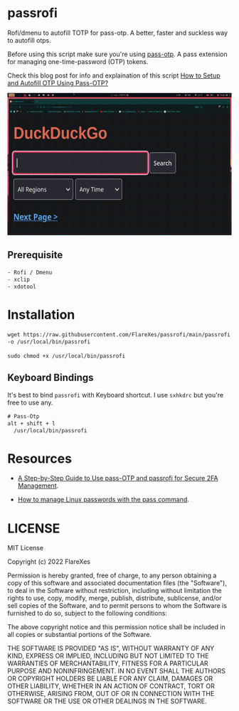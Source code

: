 # passrofi
Rofi/dmenu to autofill TOTP for pass-otp. A better, faster and suckless way to autofill otps.

Before using this script make sure you're using [pass-otp](https://github.com/tadfisher/pass-otp). A pass extension for managing one-time-password (OTP) tokens.

Check this blog post for info and explaination of this script [How to Setup and Autofill OTP Using Pass-OTP?](https://flarexes.com/how-to-setup-and-autofill-otp-using-pass-otp)

<p align="center"><img src="https://raw.githubusercontent.com/FlareXes/passrofi/main/passrofi-demo.gif" width="580" height="320" /></p>

## Prerequisite
```
- Rofi / Dmenu
- xclip
- xdotool
```

# Installation

```
wget https://raw.githubusercontent.com/FlareXes/passrofi/main/passrofi -o /usr/local/bin/passrofi

sudo chmod +x /usr/local/bin/passrofi
```

## Keyboard Bindings
It's best to bind `passrofi` with Keyboard shortcut. I use `sxhkdrc` but you're free to use any.

```
# Pass-Otp
alt + shift + l
  /usr/local/bin/passrofi
```

# Resources
- [A Step-by-Step Guide to Use pass-OTP and passrofi for Secure 2FA Management](https://flarexes.com/how-to-setup-and-autofill-otp-using-pass-otp).

- [How to manage Linux passwords with the pass command](https://www.redhat.com/sysadmin/management-password-store).

# LICENSE
MIT License

Copyright (c) 2022 FlareXes

Permission is hereby granted, free of charge, to any person obtaining a copy
of this software and associated documentation files (the "Software"), to deal
in the Software without restriction, including without limitation the rights
to use, copy, modify, merge, publish, distribute, sublicense, and/or sell
copies of the Software, and to permit persons to whom the Software is
furnished to do so, subject to the following conditions:

The above copyright notice and this permission notice shall be included in all
copies or substantial portions of the Software.

THE SOFTWARE IS PROVIDED "AS IS", WITHOUT WARRANTY OF ANY KIND, EXPRESS OR
IMPLIED, INCLUDING BUT NOT LIMITED TO THE WARRANTIES OF MERCHANTABILITY,
FITNESS FOR A PARTICULAR PURPOSE AND NONINFRINGEMENT. IN NO EVENT SHALL THE
AUTHORS OR COPYRIGHT HOLDERS BE LIABLE FOR ANY CLAIM, DAMAGES OR OTHER
LIABILITY, WHETHER IN AN ACTION OF CONTRACT, TORT OR OTHERWISE, ARISING FROM,
OUT OF OR IN CONNECTION WITH THE SOFTWARE OR THE USE OR OTHER DEALINGS IN THE
SOFTWARE.

